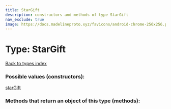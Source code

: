 ```yaml
---
title: StarGift
description: constructors and methods of type StarGift
nav_exclude: true
image: https://docs.madelineproto.xyz/favicons/android-chrome-256x256.png
---
```

# Type: StarGift
[Back to types index](index.html)



### Possible values (constructors):

[starGift](/API_docs/constructors/starGift.html)  



### Methods that return an object of this type (methods):



